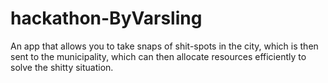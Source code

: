 # hackathon-ByVarsling
An app that allows you to take snaps of shit-spots in the city, which is then sent to the municipality, which can then allocate resources efficiently to solve the shitty situation.
